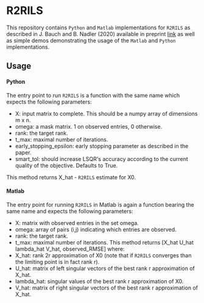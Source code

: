 # R2RILS
This repository contains `Python` and `Matlab` implementations for `R2RILS` as described in J. Bauch and B. Nadler (2020) available in preprint [link](https://arxiv.org/abs/2002.01849) as well as simple demos demonstrating the usage of the `Matlab` and `Python` implementations.
## Usage
#### Python
The entry point to run `R2RILS` is a function with the same name which expects the following parameters:
- X: input matrix to complete. This should be a numpy array of dimensions m x n.
- omega: a mask matrix. 1 on observed entries, 0 otherwise.
- rank: the target rank.
- t_max: maximal number of iterations.
- early_stopping_epsilon: early stopping parameter as described in the paper.
- smart_tol: should increase LSQR's accuracy according to the current quality of the objective. Defaults to True.

This method returns X_hat - `R2RILS` estimate for X0.
#### Matlab
The entry point for running `R2RILS` in Matlab is again a function bearing the same name and expects the following parameters:
- X: matrix with observed entries in the set omega.
- omega: array of pairs (i,j) indicating which entries are observed.
- rank: the target rank.
- t_max: maximal number of iterations.
This method returns [X_hat U_hat lambda_hat V_hat, observed_RMSE] where:
- X_hat: rank 2r approximation of X0 (note that if `R2RILS` converges than the limiting point is in fact rank r).
- U_hat: matrix of left singular vectors of the best rank r approximation of X_hat.
- lambda_hat: singular values of the best rank r approximation of X0.
- V_hat: matrix of right singular vectors of the best rank r approximation of X_hat.
